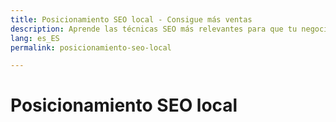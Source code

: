 ```yaml
---
title: Posicionamiento SEO local - Consigue más ventas
description: Aprende las técnicas SEO más relevantes para que tu negocio consiga aumentar las ventas con clientes locales
lang: es_ES
permalink: posicionamiento-seo-local

---
```


# Posicionamiento SEO local 
<!--stackedit_data:
eyJoaXN0b3J5IjpbLTEzNzU4NTMxNjJdfQ==
-->